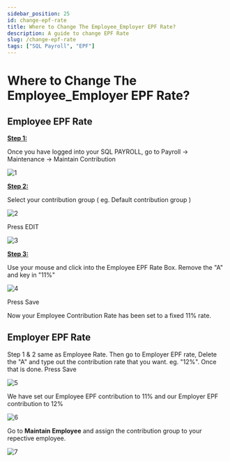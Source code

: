 ```yaml
---
sidebar_position: 25
id: change-epf-rate
title: Where to Change The Employee_Employer EPF Rate?
description: A guide to change EPF Rate
slug: /change-epf-rate
tags: ["SQL Payroll", "EPF"]
---
```


# Where to Change The Employee_Employer EPF Rate?
## Employee EPF Rate

**<ins>Step 1:</ins>**

Once you have logged into your SQL PAYROLL, go to Payroll -> Maintenance -> Maintain Contribution

![1](/img/payroll/change-epf-rate/1.png)

**<ins>Step 2:</ins>**

Select your contribution group ( eg. Default contribution group )

![2](/img/payroll/change-epf-rate/2.png)

Press EDIT

![3](/img/payroll/change-epf-rate/3.png)

**<ins>Step 3:</ins>**

Use your mouse and click into the Employee EPF Rate Box. Remove the "A" and key in "11%"

![4](/img/payroll/change-epf-rate/4.png)

Press Save

Now your Employee Contribution Rate has been set to a fixed 11% rate.

## Employer EPF Rate

Step 1 & 2 same as Employee Rate. Then go to Employer EPF rate, Delete the "A" and type out the contribution rate that you want. eg. "12%". Once that is done. Press Save

![5](/img/payroll/change-epf-rate/5.png)

We have set our Employee EPF contribution to 11% and our Employer EPF contribution to 12%

![6](/img/payroll/change-epf-rate/6.png)

Go to **Maintain Employee** and assign the contribution group to your repective employee.

![7](/img/payroll/change-epf-rate/7.png)

